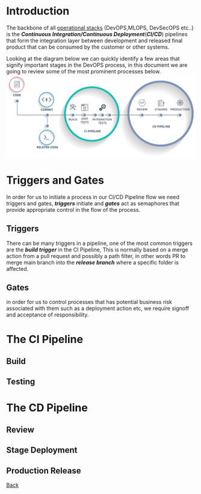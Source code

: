 


# Introduction

The backbone of all [operational stacks](/Project-Overview/Agile-Patterns-and-DevOPS-processes/The-Operational-Stacks.md) (DevOPS,MLOPS, DevSecOPS etc..) is the **_Continuous Integration/Continuous Deployment_**(**_CI/CD_**) pipelines that form the integration layer between development and released final product that can be consumed by the customer or other systems.

Looking at the diagram below we can quickly identify a few areas that signify important stages in the DevOPS process,
in this document we are going to review some of the most prominent processes below.
![A Common CI/CD Pattern](/.attachments/image-7a4e6127-938b-4db7-9663-e8c975f63fdc.png)



# Triggers and Gates

In order for us to initiate a process in our CI/CD Pipeline flow we need triggers and gates, **_triggers_** initiate and **_gates_** act as semaphores that provide appropriate control in the flow of the process.

## Triggers

There can be many triggers in a pipeline, one of the most common triggers are the **_build trigger_** in the CI Pipeline,
This is normally based on a merge action from a pull request and possibly a path filter, in other words PR to merge main branch into the **_release branch_** where a specific folder is affected.

## Gates
in order for us to control processes that has potential business risk associated with them such as a deployment action etc, we require signoff and acceptance of responsibility. 

# The CI Pipeline

## Build

## Testing

# The CD Pipeline

## Review

## Stage Deployment

## Production Release







[Back](#javascript:history.back())